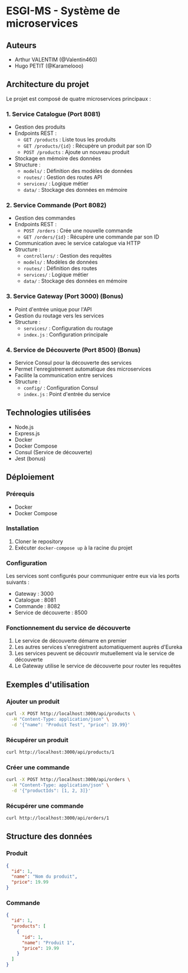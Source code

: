 # ESGI-MS - Système de microservices

## Auteurs
- Arthur VALENTIM (@Valentin460)
- Hugo PETIT (@Karamelooo)

## Architecture du projet

Le projet est composé de quatre microservices principaux :

### 1. Service Catalogue (Port 8081)
- Gestion des produits
- Endpoints REST :
  - `GET /products` : Liste tous les produits
  - `GET /products/{id}` : Récupère un produit par son ID
  - `POST /products` : Ajoute un nouveau produit
- Stockage en mémoire des données
- Structure :
  - `models/` : Définition des modèles de données
  - `routes/` : Gestion des routes API
  - `services/` : Logique métier
  - `data/` : Stockage des données en mémoire

### 2. Service Commande (Port 8082)
- Gestion des commandes
- Endpoints REST :
  - `POST /orders` : Crée une nouvelle commande
  - `GET /orders/{id}` : Récupère une commande par son ID
- Communication avec le service catalogue via HTTP
- Structure :
  - `controllers/` : Gestion des requêtes
  - `models/` : Modèles de données
  - `routes/` : Définition des routes
  - `services/` : Logique métier
  - `data/` : Stockage des données en mémoire

### 3. Service Gateway (Port 3000) (Bonus)
- Point d'entrée unique pour l'API
- Gestion du routage vers les services
- Structure :
  - `services/` : Configuration du routage
  - `index.js` : Configuration principale

### 4. Service de Découverte (Port 8500) (Bonus)
- Service Consul pour la découverte des services
- Permet l'enregistrement automatique des microservices
- Facilite la communication entre services
- Structure :
  - `config/` : Configuration Consul
  - `index.js` : Point d'entrée du service

## Technologies utilisées
- Node.js
- Express.js
- Docker
- Docker Compose
- Consul (Service de découverte)
- Jest (bonus)

## Déploiement

### Prérequis
- Docker
- Docker Compose

### Installation
1. Cloner le repository
2. Exécuter `docker-compose up` à la racine du projet

### Configuration
Les services sont configurés pour communiquer entre eux via les ports suivants :
- Gateway : 3000
- Catalogue : 8081
- Commande : 8082
- Service de découverte : 8500

### Fonctionnement du service de découverte
1. Le service de découverte démarre en premier
2. Les autres services s'enregistrent automatiquement auprès d'Eureka
3. Les services peuvent se découvrir mutuellement via le service de découverte
4. Le Gateway utilise le service de découverte pour router les requêtes

## Exemples d'utilisation

### Ajouter un produit
```bash
curl -X POST http://localhost:3000/api/products \
  -H "Content-Type: application/json" \
  -d '{"name": "Produit Test", "price": 19.99}'
```

### Récupérer un produit

```bash
curl http://localhost:3000/api/products/1
```

### Créer une commande
```bash
curl -X POST http://localhost:3000/api/orders \
  -H "Content-Type: application/json" \
  -d '{"productIds": [1, 2, 3]}'
```

### Récupérer une commande
```bash
curl http://localhost:3000/api/orders/1
```

## Structure des données

### Produit
```json
{
  "id": 1,
  "name": "Nom du produit",
  "price": 19.99
}
```

### Commande
```json
{
  "id": 1,
  "products": [
    {
      "id": 1,
      "name": "Produit 1",
      "price": 19.99
    }
  ]
}
```
